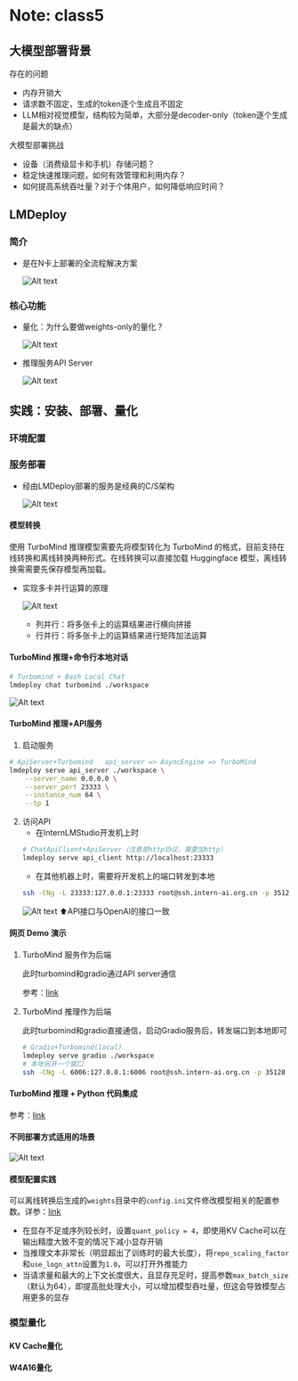 # Note: class5
## 大模型部署背景
存在的问题
- 内存开销大
- 请求数不固定，生成的token逐个生成且不固定
- LLM相对视觉模型，结构较为简单，大部分是decoder-only（token逐个生成是最大的缺点）

大模型部署挑战
- 设备（消费级显卡和手机）存储问题？
- 稳定快速推理问题，如何有效管理和利用内存？
- 如何提高系统吞吐量？对于个体用户，如何降低响应时间？

## LMDeploy
### 简介
- 是在N卡上部署的全流程解决方案

    ![Alt text](image.png)

### 核心功能
- 量化：为什么要做weights-only的量化？

    ![Alt text](image-1.png)

- 推理服务API Server

    ![Alt text](image-2.png)

## 实践：安装、部署、量化
### 环境配置
### 服务部署
- 经由LMDeploy部署的服务是经典的C/S架构
    
    ![Alt text](image-3.png)

#### 模型转换
使用 TurboMind 推理模型需要先将模型转化为 TurboMind 的格式，目前支持在线转换和离线转换两种形式。在线转换可以直接加载 Huggingface 模型，离线转换需需要先保存模型再加载。

- 实现多卡并行运算的原理

    ![Alt text](image-4.png)

    - 列并行：将多张卡上的运算结果进行横向拼接
    - 行并行：将多张卡上的运算结果进行矩阵加法运算

#### TurboMind 推理+命令行本地对话
```bash
# Turbomind + Bash Local Chat
lmdeploy chat turbomind ./workspace
```

![Alt text](image-5.png)

#### TurboMind 推理+API服务
1. 启动服务
```bash
# ApiServer+Turbomind   api_server => AsyncEngine => TurboMind
lmdeploy serve api_server ./workspace \
	--server_name 0.0.0.0 \
	--server_port 23333 \
	--instance_num 64 \
	--tp 1
```
2. 访问API
    - 在InternLMStudio开发机上时
    ```bash
    # ChatApiClient+ApiServer（注意是http协议，需要加http）
    lmdeploy serve api_client http://localhost:23333
    ```
    - 在其他机器上时，需要将开发机上的端口转发到本地
    ```bash
    ssh -CNg -L 23333:127.0.0.1:23333 root@ssh.intern-ai.org.cn -p 35128
    ```
    ![Alt text](image-6.png)
    ⬆️API接口与OpenAI的接口一致
#### 网页 Demo 演示
1. TurboMind 服务作为后端

    此时turbomind和gradio通过API server通信

    参考：[link](https://github.com/InternLM/tutorial/blob/main/lmdeploy/lmdeploy.md#241-turbomind-%E6%9C%8D%E5%8A%A1%E4%BD%9C%E4%B8%BA%E5%90%8E%E7%AB%AF)

2. TurboMind 推理作为后端

    此时turbomind和gradio直接通信，启动Gradio服务后，转发端口到本地即可
    ```bash
    # Gradio+Turbomind(local)
    lmdeploy serve gradio ./workspace
    # 本地另开一个窗口
    ssh -CNg -L 6006:127.0.0.1:6006 root@ssh.intern-ai.org.cn -p 35128
    ```
#### TurboMind 推理 + Python 代码集成
参考：[link](https://github.com/InternLM/tutorial/blob/main/lmdeploy/lmdeploy.md#25-turbomind-%E6%8E%A8%E7%90%86--python-%E4%BB%A3%E7%A0%81%E9%9B%86%E6%88%90)

#### 不同部署方式适用的场景
![Alt text](image-7.png)
#### 模型配置实践
可以离线转换后生成的`weights`目录中的`config.ini`文件修改模型相关的配置参数。详参：[link](https://github.com/InternLM/tutorial/blob/main/lmdeploy/lmdeploy.md#262-%E6%A8%A1%E5%9E%8B%E9%85%8D%E7%BD%AE%E5%AE%9E%E8%B7%B5)

- 在显存不足或序列较长时，设置`quant_policy = 4`，即使用KV Cache可以在输出精度大致不变的情况下减小显存开销
- 当推理文本非常长（明显超出了训练时的最大长度），将`repo_scaling_factor`和`use_logn_attn`设置为`1.0`，可以打开外推能力
- 当请求量和最大的上下文长度很大，且显存充足时，提高参数`max_batch_size`（默认为64），即提高批处理大小，可以增加模型吞吐量，但这会导致模型占用更多的显存
### 模型量化 
#### KV Cache量化
#### W4A16量化